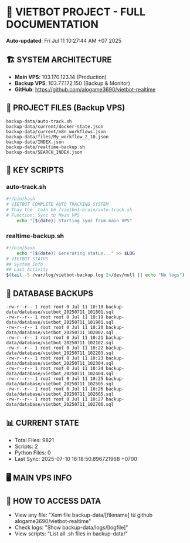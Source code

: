 # 🤖 VIETBOT PROJECT - FULL DOCUMENTATION
**Auto-updated**: Fri Jul 11 10:27:44 AM +07 2025

## 🏗️ SYSTEM ARCHITECTURE
- **Main VPS**: 103.170.123.14 (Production)
- **Backup VPS**: 103.77.172.150 (Backup & Monitor)
- **GitHub**: https://github.com/alogame3690/vietbot-realtime

## 📁 PROJECT FILES (Backup VPS)
```
backup-data/auto-track.sh
backup-data/current/docker-state.json
backup-data/current/n8n_workflows.json
backup-data/files/My_workflow_2_10.json
backup-data/INDEX.json
backup-data/realtime-backup.sh
backup-data/SEARCH_INDEX.json
```

## 🔧 KEY SCRIPTS
### auto-track.sh
```bash
#!/bin/bash
# VIETBOT COMPLETE AUTO TRACKING SYSTEM
# Thay thế toàn bộ /vietbot-brain/auto-track.sh
# Function: Sync từ Main VPS
    echo "[$(date)] Starting sync from main VPS"
```
### realtime-backup.sh
```bash
#!/bin/bash
    echo "[$(date)] Generating status..." >> $LOG
# VIETBOT STATUS
## System Info
## Last Activity
$(tail -5 /var/log/vietbot-backup.log 2>/dev/null || echo "No logs")
```

## 💾 DATABASE BACKUPS
```
-rw-r--r-- 1 root root 0 Jul 11 10:18 backup-data/database/vietbot_20250711_101801.sql
-rw-r--r-- 1 root root 0 Jul 11 10:19 backup-data/database/vietbot_20250711_101901.sql
-rw-r--r-- 1 root root 0 Jul 11 10:20 backup-data/database/vietbot_20250711_102002.sql
-rw-r--r-- 1 root root 0 Jul 11 10:21 backup-data/database/vietbot_20250711_102102.sql
-rw-r--r-- 1 root root 0 Jul 11 10:22 backup-data/database/vietbot_20250711_102203.sql
-rw-r--r-- 1 root root 0 Jul 11 10:23 backup-data/database/vietbot_20250711_102304.sql
-rw-r--r-- 1 root root 0 Jul 11 10:24 backup-data/database/vietbot_20250711_102404.sql
-rw-r--r-- 1 root root 0 Jul 11 10:25 backup-data/database/vietbot_20250711_102505.sql
-rw-r--r-- 1 root root 0 Jul 11 10:26 backup-data/database/vietbot_20250711_102605.sql
-rw-r--r-- 1 root root 0 Jul 11 10:27 backup-data/database/vietbot_20250711_102706.sql
```

## 📊 CURRENT STATE
- Total Files: 9821
- Scripts: 2
- Python Files: 0
- Last Sync: 2025-07-10 16:18:50.896721968 +0700

## 🖥️ MAIN VPS INFO


## 🚨 HOW TO ACCESS DATA
- View any file: "Xem file backup-data/[filename] từ github alogame3690/vietbot-realtime"
- Check logs: "Show backup-data/logs/[logfile]"
- View scripts: "List all .sh files in backup-data/"
